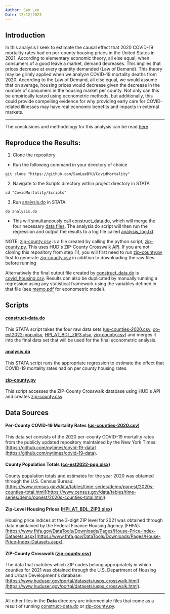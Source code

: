 ```yaml
---
Author: Sam Lee
Date: 12/12/2023
---
```


## Introduction

In this analysis I seek to estimate the causal effect that 2020 COVID-19 mortality rates had on per-county housing prices in the United States in 2021. According to elementary economic theory, all else equal, when consumers of a good leave a market, demand decreases. This implies that prices decrease at every quantity demanded (Law of Demand). This theory may be grimly applied when we analyze COVID-19 mortality deaths from 2020. According to the Law of Demand, all else equal, we would assume that on average, housing prices would decrease given the decrease in the number of consumers in the housing market per county. Not only can this be empirically tested using econometric methods, but additionally, this could provide compelling evidence for why providing early care for COVID-related illnesses may have real economic benefits and impacts in external markets.

---

The conclusions and methodology for this analysis can be read [here](memo.pdf)

## Reproduce the Results:
1) Clone the repository
- Run the following command in your directory of choice
```
git clone "https://github.com/SamLeeBYU/CovidMortality"
```
2) Navigate to the Scripts directory within project directory in STATA
```
cd "CovidMortality/Scripts"
```
3) Run [analysis.do](Scripts/analysis.do) in STATA.
```
do analysis.do
```
- This will simultaneously call [construct_data.do](Scripts/construct-data.do), which will merge the four necessary [data files](#data-sources). The analysis.do script will then run the regression and output the results to a log file called [analysis_log.txt](Log/analysis_log.txt).

NOTE: [zip-county.csv](Data/zip-county.csv) is a file created by calling the python script, [zip-county.py](Scripts/zip-county.py). This uses HUD's ZIP-County Crosswalk [API](https://www.huduser.gov/portal/dataset/uspszip-api.html). If you are not cloning this repository from step (1), you will first need to run [zip-county.py](Scripts/zip-county.py) first to generate [zip-county.csv](Data/zip-county.csv) in addition to downloading the raw files before running 

Alternatively the final output file created by [construct_data.do](Scripts/construct-data.do) is [covid_housing.csv](Data/covid_housing.csv). Results can also be duplicated by manually running a regression using any statistical framework using the variables defined in that file (see [memo.pdf](memo.pdf) for econometric model).

## Scripts

#### [construct-data.do](Scripts/construct-data.do)

This STATA script takes the four raw data sets ([us-counties-2020.csv](Data/us-counties-2020.csv), [co-est2022-pop.xlsx](Data/co-est2022-pop.xlsx), [HPI_AT_BDL_ZIP3.xlsx](Data/HPI_AT_BDL_ZIP3.xlsx), [zip-county.csv](Data/zip-county.csv)) and merges it into the final data set that will be used for the final econometric analysis.

#### [analysis.do](Scripts/analysis.do)

This STATA script runs the appropriate regression to estimate the effect that COVID-19 mortality rates had on per county housing rates.

#### [zip-county.py](Scripts/zip-county.py)

This script accesses the ZIP-County Crosswalk database using HUD's API and creates [zip-county.csv](Data/zip-county.csv).

## Data Sources

#### Per-County COVID-19 Mortality Rates ([us-counties-2020.csv](Data/us-counties-2020.csv))

This data set consists of the 2020 per-county COVID-19 mortality rates from the publicly updated repository maintained by the New York Times: [https://github.com/nytimes/covid-19-data](https://github.com/nytimes/covid-19-data).

#### County Population Totals ([co-est2022-pop.xlsx](Data/co-est2022-pop.xlsx))

County population totals and estimates for the year 2020 was obtained through the U.S. Census Bureau: [https://www.census.gov/data/tables/time-series/demo/popest/2020s-counties-total.html](https://www.census.gov/data/tables/time-series/demo/popest/2020s-counties-total.html).

#### Zip-Level Housing Prices ([HPI_AT_BDL_ZIP3.xlsx](Data/HPI_AT_BDL_ZIP3.xlsx))

Housing price indices at the 3-digit ZIP level for 2021 was obtained through data maintained by the Federal Finance Housing Agency (FHFA): [https://www.fhfa.gov/DataTools/Downloads/Pages/House-Price-Index-Datasets.aspx](https://www.fhfa.gov/DataTools/Downloads/Pages/House-Price-Index-Datasets.aspx).

#### ZIP-County Crosswalk ([zip-county.csv](Data/zip-county.csv))

The data that matches which ZIP codes belong appropriately in which counties for 2021 was obtained through the U.S. Department of Housing and Urban Development's database: [https://www.huduser.gov/portal/datasets/usps_crosswalk.html](https://www.huduser.gov/portal/datasets/usps_crosswalk.html).

---

All other files in the **Data** directory are intermediate files that come as a result of running [construct-data.do](Scripts/construct-data.do) or [zip-county.py](Scripts/zip-county.py).
